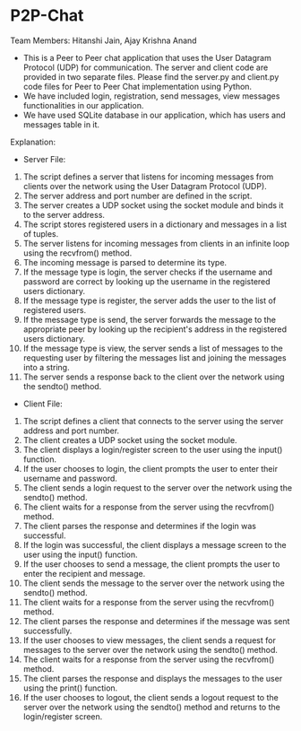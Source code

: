 # P2P-Chat
Team Members: Hitanshi Jain, Ajay Krishna Anand

- This is a Peer to Peer chat application that uses the User Datagram Protocol (UDP) for communication. The server and client code are provided in two separate files. Please find the server.py and client.py code files for Peer to Peer Chat implementation using Python. 
- We have included login, registration, send messages, view messages functionalities in our application. 
- We have used SQLite database in our application, which has users and messages table in it. 

Explanation:

- Server File:

1. The script defines a server that listens for incoming messages from clients over the network using the User Datagram Protocol (UDP).
2. The server address and port number are defined in the script.
3. The server creates a UDP socket using the socket module and binds it to the server address.
4. The script stores registered users in a dictionary and messages in a list of tuples.
5. The server listens for incoming messages from clients in an infinite loop using the recvfrom() method.
6. The incoming message is parsed to determine its type.
7. If the message type is login, the server checks if the username and password are correct by looking up the username in the registered users dictionary.
8. If the message type is register, the server adds the user to the list of registered users.
9. If the message type is send, the server forwards the message to the appropriate peer by looking up the recipient's address in the registered users dictionary.
10. If the message type is view, the server sends a list of messages to the requesting user by filtering the messages list and joining the messages into a string.
11. The server sends a response back to the client over the network using the sendto() method.

- Client File:

1. The script defines a client that connects to the server using the server address and port number.
2. The client creates a UDP socket using the socket module.
3. The client displays a login/register screen to the user using the input() function.
4. If the user chooses to login, the client prompts the user to enter their username and password.
5. The client sends a login request to the server over the network using the sendto() method.
6. The client waits for a response from the server using the recvfrom() method.
7. The client parses the response and determines if the login was successful.
8. If the login was successful, the client displays a message screen to the user using the input() function.
9. If the user chooses to send a message, the client prompts the user to enter the recipient and message.
10. The client sends the message to the server over the network using the sendto() method.
11. The client waits for a response from the server using the recvfrom() method.
12. The client parses the response and determines if the message was sent successfully.
13. If the user chooses to view messages, the client sends a request for messages to the server over the network using the sendto() method.
14. The client waits for a response from the server using the recvfrom() method.
15. The client parses the response and displays the messages to the user using the print() function.
16. If the user chooses to logout, the client sends a logout request to the server over the network using the sendto() method and returns to the login/register screen.
